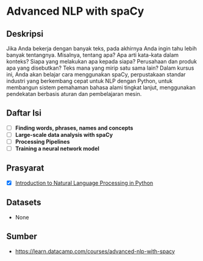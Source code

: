 # Advanced NLP with spaCy

## Deskripsi

Jika Anda bekerja dengan banyak teks, pada akhirnya Anda ingin tahu lebih banyak tentangnya. Misalnya, tentang apa? Apa arti kata-kata dalam konteks? Siapa yang melakukan apa kepada siapa? Perusahaan dan produk apa yang disebutkan? Teks mana yang mirip satu sama lain? Dalam kursus ini, Anda akan belajar cara menggunakan spaCy, perpustakaan standar industri yang berkembang cepat untuk NLP dengan Python, untuk membangun sistem pemahaman bahasa alami tingkat lanjut, menggunakan pendekatan berbasis aturan dan pembelajaran mesin.


## Daftar Isi

- [ ] **Finding words, phrases, names and concepts**
- [ ] **Large-scale data analysis with spaCy**
- [ ] **Processing Pipelines**
- [ ] **Training a neural network model**

## Prasyarat

- [x] [Introduction to Natural Language Processing in Python](https://github.com/tommypratama/datacamp/tree/master/Introduction%20to%20Natural%20Language%20Processing%20in%20Python)


## Datasets

* None


## Sumber

* https://learn.datacamp.com/courses/advanced-nlp-with-spacy
